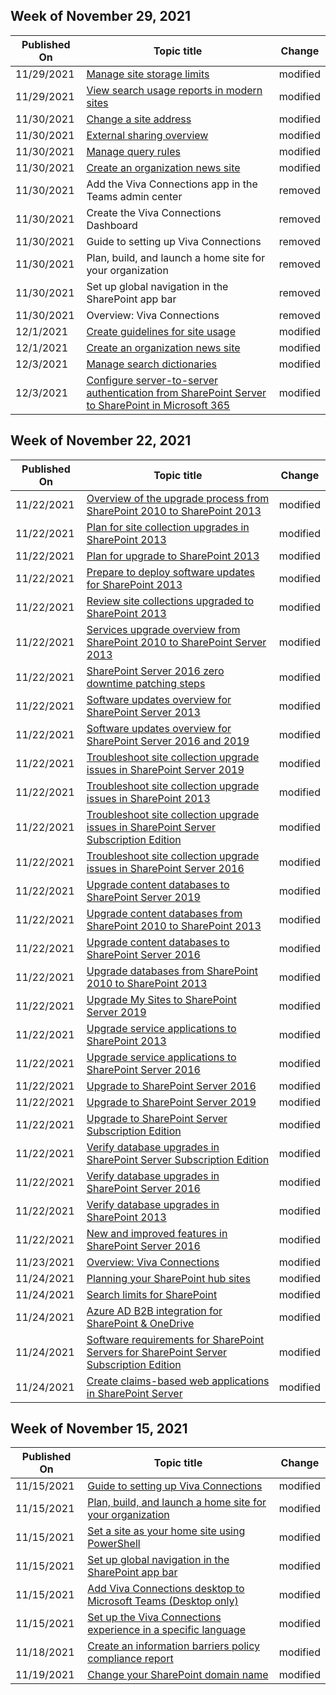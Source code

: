 <!-- This file is generated automatically each week. Changes made to this file will be overwritten.-->



## Week of November 29, 2021


| Published On |Topic title | Change |
|------|------------|--------|
| 11/29/2021 | [Manage site storage limits](/SharePoint/manage-site-collection-storage-limits) | modified |
| 11/29/2021 | [View search usage reports in modern sites](/SharePoint/view-search-usage-reports-modern-sites) | modified |
| 11/30/2021 | [Change a site address](/SharePoint/change-site-address) | modified |
| 11/30/2021 | [External sharing overview](/SharePoint/external-sharing-overview) | modified |
| 11/30/2021 | [Manage query rules](/SharePoint/manage-query-rules) | modified |
| 11/30/2021 | [Create an organization news site](/SharePoint/organization-news-site) | modified |
| 11/30/2021 | Add the Viva Connections app in the Teams admin center | removed |
| 11/30/2021 | Create the Viva Connections Dashboard | removed |
| 11/30/2021 | Guide to setting up Viva Connections | removed |
| 11/30/2021 | Plan, build, and launch a home site for your organization | removed |
| 11/30/2021 | Set up global navigation in the SharePoint app bar | removed |
| 11/30/2021 | Overview: Viva Connections | removed |
| 12/1/2021 | [Create guidelines for site usage](/SharePoint/sites-usage-guidelines) | modified |
| 12/1/2021 | [Create an organization news site](/SharePoint/organization-news-site) | modified |
| 12/3/2021 | [Manage search dictionaries](/SharePoint/manage-search-dictionaries) | modified |
| 12/3/2021 | [Configure server-to-server authentication from SharePoint Server to SharePoint in Microsoft 365](/SharePoint/hybrid/configure-server-to-server-authentication) | modified |


## Week of November 22, 2021


| Published On |Topic title | Change |
|------|------------|--------|
| 11/22/2021 | [Overview of the upgrade process from SharePoint 2010 to SharePoint 2013](/SharePoint/upgrade-and-update/overview-of-the-upgrade-process-from-sharepoint-2010-to-sharepoint-2013) | modified |
| 11/22/2021 | [Plan for site collection upgrades in SharePoint 2013](/SharePoint/upgrade-and-update/plan-for-site-collection-upgrades-in-sharepoint-2013) | modified |
| 11/22/2021 | [Plan for upgrade to SharePoint 2013](/SharePoint/upgrade-and-update/plan-for-upgrade) | modified |
| 11/22/2021 | [Prepare to deploy software updates for SharePoint 2013](/SharePoint/upgrade-and-update/prepare-to-deploy-software-updates) | modified |
| 11/22/2021 | [Review site collections upgraded to SharePoint 2013](/SharePoint/upgrade-and-update/review-site-collections-upgraded-to-sharepoint-2013) | modified |
| 11/22/2021 | [Services upgrade overview from SharePoint 2010 to SharePoint Server 2013](/SharePoint/upgrade-and-update/services-upgrade-overview-from-sharepoint-2010-to-sharepoint-server-2013) | modified |
| 11/22/2021 | [SharePoint Server 2016 zero downtime patching steps](/SharePoint/upgrade-and-update/sharepoint-server-2016-zero-downtime-patching-steps) | modified |
| 11/22/2021 | [Software updates overview for SharePoint Server 2013](/SharePoint/upgrade-and-update/software-updates-overview-for-sharepoint-server-2013) | modified |
| 11/22/2021 | [Software updates overview for SharePoint Server 2016 and 2019](/SharePoint/upgrade-and-update/software-updates-overview) | modified |
| 11/22/2021 | [Troubleshoot site collection upgrade issues in SharePoint Server 2019](/SharePoint/upgrade-and-update/troubleshoot-site-collection-upgrade-issues-2019) | modified |
| 11/22/2021 | [Troubleshoot site collection upgrade issues in SharePoint 2013](/SharePoint/upgrade-and-update/troubleshoot-site-collection-upgrade-issues-in-sharepoint-2013) | modified |
| 11/22/2021 | [Troubleshoot site collection upgrade issues in SharePoint Server Subscription Edition](/SharePoint/upgrade-and-update/troubleshoot-site-collection-upgrade-issues-subscription-edition) | modified |
| 11/22/2021 | [Troubleshoot site collection upgrade issues in SharePoint Server 2016](/SharePoint/upgrade-and-update/troubleshoot-site-collection-upgrade-issues) | modified |
| 11/22/2021 | [Upgrade content databases to SharePoint Server 2019](/SharePoint/upgrade-and-update/upgrade-content-databases-2019) | modified |
| 11/22/2021 | [Upgrade content databases from SharePoint 2010 to SharePoint 2013](/SharePoint/upgrade-and-update/upgrade-content-databases-from-sharepoint-2010-to-sharepoint-2013) | modified |
| 11/22/2021 | [Upgrade content databases to SharePoint Server 2016](/SharePoint/upgrade-and-update/upgrade-content-databases) | modified |
| 11/22/2021 | [Upgrade databases from SharePoint 2010 to SharePoint 2013](/SharePoint/upgrade-and-update/upgrade-databases-2013) | modified |
| 11/22/2021 | [Upgrade My Sites to SharePoint Server 2019](/SharePoint/upgrade-and-update/upgrade-my-sites-2019) | modified |
| 11/22/2021 | [Upgrade service applications to SharePoint 2013](/SharePoint/upgrade-and-update/upgrade-service-applications-to-sharepoint-2013) | modified |
| 11/22/2021 | [Upgrade service applications to SharePoint Server 2016](/SharePoint/upgrade-and-update/upgrade-service-applications-to-sharepoint-server-2016) | modified |
| 11/22/2021 | [Upgrade to SharePoint Server 2016](/SharePoint/upgrade-and-update/upgrade-to-sharepoint-server-2016) | modified |
| 11/22/2021 | [Upgrade to SharePoint Server 2019](/SharePoint/upgrade-and-update/upgrade-to-sharepoint-server-2019) | modified |
| 11/22/2021 | [Upgrade to SharePoint Server Subscription Edition](/SharePoint/upgrade-and-update/upgrade-to-sharepoint-server-subscription-edition) | modified |
| 11/22/2021 | [Verify database upgrades in SharePoint Server Subscription Edition](/SharePoint/upgrade-and-update/verify-upgrade-for-databases-subscription-edition) | modified |
| 11/22/2021 | [Verify database upgrades in SharePoint Server 2016](/SharePoint/upgrade-and-update/verify-upgrade-for-databases) | modified |
| 11/22/2021 | [Verify database upgrades in SharePoint 2013](/SharePoint/upgrade-and-update/verify-upgrade) | modified |
| 11/22/2021 | [New and improved features in SharePoint Server 2016](/SharePoint/what-s-new/new-and-improved-features-in-sharepoint-server-2016) | modified |
| 11/23/2021 | [Overview: Viva Connections](/SharePoint/viva-connections-overview) | modified |
| 11/24/2021 | [Planning your SharePoint hub sites](/SharePoint/planning-hub-sites) | modified |
| 11/24/2021 | [Search limits for SharePoint](/SharePoint/search-limits) | modified |
| 11/24/2021 | [Azure AD B2B integration for SharePoint & OneDrive](/SharePoint/sharepoint-azureb2b-integration) | modified |
| 11/24/2021 | [Software requirements for SharePoint Servers for SharePoint Server Subscription Edition](/SharePoint/install/software-requirements-for-sharepoint-servers-for-sharepoint-server-subscription-edition) | modified |
| 11/24/2021 | [Create claims-based web applications in SharePoint Server](/SharePoint/security-for-sharepoint-server/create-claims-based-web-applications) | modified |


## Week of November 15, 2021


| Published On |Topic title | Change |
|------|------------|--------|
| 11/15/2021 | [Guide to setting up Viva Connections](/SharePoint/guide-to-setting-up-viva-connections) | modified |
| 11/15/2021 | [Plan, build, and launch a home site for your organization](/SharePoint/home-site-plan) | modified |
| 11/15/2021 | [Set a site as your home site using PowerShell](/SharePoint/home-site) | modified |
| 11/15/2021 | [Set up global navigation in the SharePoint app bar](/SharePoint/sharepoint-app-bar) | modified |
| 11/15/2021 | [Add Viva Connections desktop to Microsoft Teams (Desktop only)](/SharePoint/viva-connections-desktop) | modified |
| 11/15/2021 | [Set up the Viva Connections experience in a specific language](/SharePoint/viva-connections-language) | modified |
| 11/18/2021 | [Create an information barriers policy compliance report](/SharePoint/info-barriers-report) | modified |
| 11/19/2021 | [Change your SharePoint domain name](/SharePoint/change-your-sharepoint-domain-name) | modified |
